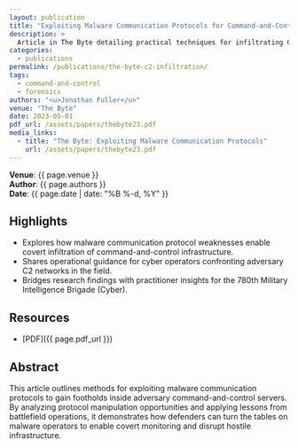 ```yaml
---
layout: publication
title: "Exploiting Malware Communication Protocols for Command-and-Control Server Infiltration"
description: >
  Article in The Byte detailing practical techniques for infiltrating C2 infrastructure by abusing malware communication protocols.
categories:
  - publications
permalink: /publications/the-byte-c2-infiltration/
tags:
  - command-and-control
  - forensics
authors: "<u>Jonathan Fuller</u>"
venue: "The Byte"
date: 2023-05-01
pdf_url: /assets/papers/thebyte23.pdf
media_links:
  - title: "The Byte: Exploiting Malware Communication Protocols"
    url: /assets/papers/thebyte23.pdf
---
```


**Venue**: {{ page.venue }}  
**Author**: {{ page.authors }}  
**Date**: {{ page.date | date: "%B %-d, %Y" }}

## Highlights

- Explores how malware communication protocol weaknesses enable covert infiltration of command-and-control infrastructure.
- Shares operational guidance for cyber operators confronting adversary C2 networks in the field.
- Bridges research findings with practitioner insights for the 780th Military Intelligence Brigade (Cyber).

## Resources

- [PDF]({{ page.pdf_url }})

## Abstract

This article outlines methods for exploiting malware communication protocols to gain footholds inside adversary command-and-control servers. By analyzing protocol manipulation opportunities and applying lessons from battlefield operations, it demonstrates how defenders can turn the tables on malware operators to enable covert monitoring and disrupt hostile infrastructure.

